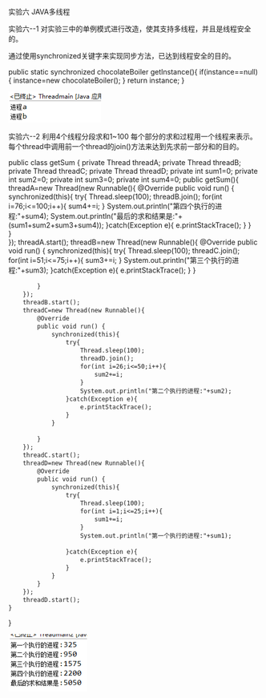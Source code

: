 
实验六 JAVA多线程

实验六--1 对实验三中的单例模式进行改造，使其支持多线程，并且是线程安全的。

通过使用synchronized关键字来实现同步方法，已达到线程安全的目的。

public static synchronized chocolateBoiler getInstance(){
  if(instance==null){
    instance=new chocolateBoiler();
	}
	return instance;
}

![](https://github.com/lin460334638/test/raw/master/实验截图/Threadmain1.png)

实验六--2 利用4个线程分段求和1~100 每个部分的求和过程用一个线程来表示。每个thread中调用前一个thread的join()方法来达到先求前一部分和的目的。

public class getSum {
	private Thread threadA;
	private Thread threadB;
	private Thread threadC;
	private Thread threadD;
	private int sum1=0;
	private int sum2=0;
	private int sum3=0;
	private int sum4=0;
	public getSum(){
		threadA=new Thread(new Runnable(){
				@Override
			public void run() {
				synchronized(this){
					try{
						Thread.sleep(100);
						threadB.join();
						for(int i=76;i<=100;i++){
							sum4+=i;
						}
						System.out.println("第四个执行的进程:"+sum4);
						System.out.println("最后的求和结果是:"+(sum1+sum2+sum3+sum4));
					}catch(Exception e){
						e.printStackTrace();
					}
				}			
			}	
		});
		threadA.start();
		threadB=new Thread(new Runnable(){
			@Override
			public void run() {
				synchronized(this){
					try{
						Thread.sleep(100);
						threadC.join();
						for(int i=51;i<=75;i++){
							sum3+=i;
						}
						System.out.println("第三个执行的进程:"+sum3);
					}catch(Exception e){
						e.printStackTrace();
					}
				}
				
			}	
		});
		threadB.start();		
		threadC=new Thread(new Runnable(){
			@Override
			public void run() {				
				synchronized(this){
					try{
						Thread.sleep(100);
						threadD.join();
						for(int i=26;i<=50;i++){
							sum2+=i;
						}
						System.out.println("第二个执行的进程:"+sum2);
					}catch(Exception e){
						e.printStackTrace();
					}
				}
			
			}
		});
		threadC.start();
		threadD=new Thread(new Runnable(){
			@Override
			public void run() {
				synchronized(this){
					try{
						Thread.sleep(100);
						for(int i=1;i<=25;i++){
							sum1+=i;
						}
						System.out.println("第一个执行的进程:"+sum1);

					}catch(Exception e){
						e.printStackTrace();
					}
				}
			}
		});
		threadD.start();							
	}
}

![](https://github.com/lin460334638/test/raw/master/实验截图/Threadmain2.png)
